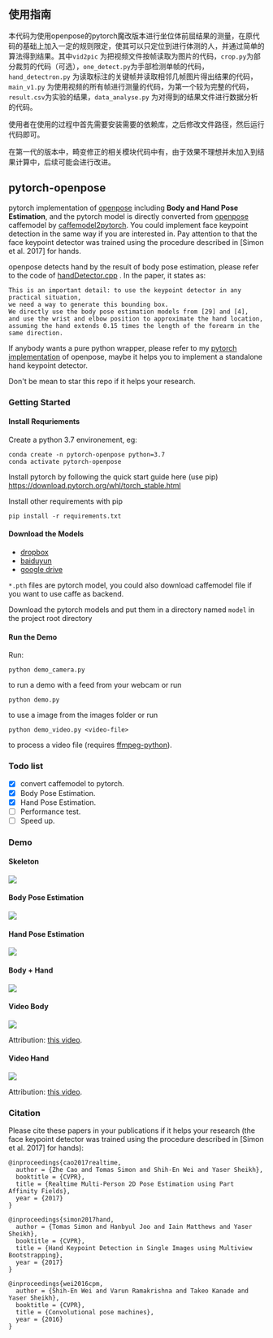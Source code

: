 ## 使用指南

本代码为使用openpose的pytorch魔改版本进行坐位体前屈结果的测量，在原代码的基础上加入一定的规则限定，使其可以只定位到进行体测的人，并通过简单的算法得到结果。其中`vid2pic`
为把视频文件按帧读取为图片的代码，`crop.py`为部分裁剪的代码（可选），`one_detect.py`为手部检测单帧的代码，`hand_detectron.py`
为读取标注的关键帧并读取相邻几帧图片得出结果的代码，`main_v1.py`
为使用视频的所有帧进行测量的代码，为第一个较为完整的代码，`result.csv`为实验的结果，`data_analyse.py`
为对得到的结果文件进行数据分析的代码。

使用者在使用的过程中首先需要安装需要的依赖库，之后修改文件路径，然后运行代码即可。

在第一代的版本中，畸变修正的相关模块代码中有，由于效果不理想并未加入到结果计算中，后续可能会进行改进。

## pytorch-openpose

pytorch implementation of [openpose](https://github.com/CMU-Perceptual-Computing-Lab/openpose) including **Body and Hand
Pose Estimation**, and the pytorch model is directly converted
from [openpose](https://github.com/CMU-Perceptual-Computing-Lab/openpose) caffemodel
by [caffemodel2pytorch](https://github.com/vadimkantorov/caffemodel2pytorch). You could implement face keypoint
detection in the same way if you are interested in. Pay attention to that the face keypoint detector was trained using
the procedure described in [Simon et al. 2017] for hands.

openpose detects hand by the result of body pose estimation, please refer to the code
of [handDetector.cpp](https://github.com/CMU-Perceptual-Computing-Lab/openpose/blob/master/src/openpose/hand/handDetector.cpp)
.
In the paper, it states as:

```
This is an important detail: to use the keypoint detector in any practical situation, 
we need a way to generate this bounding box. 
We directly use the body pose estimation models from [29] and [4], 
and use the wrist and elbow position to approximate the hand location, 
assuming the hand extends 0.15 times the length of the forearm in the same direction.
```

If anybody wants a pure python wrapper, please refer to
my [pytorch implementation](https://github.com/Hzzone/pytorch-openpose) of openpose, maybe it helps you to implement a
standalone hand keypoint detector.

Don't be mean to star this repo if it helps your research.

### Getting Started

#### Install Requriements

Create a python 3.7 environement, eg:

    conda create -n pytorch-openpose python=3.7
    conda activate pytorch-openpose

Install pytorch by following the quick start guide here (use pip) https://download.pytorch.org/whl/torch_stable.html

Install other requirements with pip

    pip install -r requirements.txt

#### Download the Models

* [dropbox](https://www.dropbox.com/sh/7xbup2qsn7vvjxo/AABWFksdlgOMXR_r5v3RwKRYa?dl=0)
* [baiduyun](https://pan.baidu.com/s/1IlkvuSi0ocNckwbnUe7j-g)
* [google drive](https://drive.google.com/drive/folders/1JsvI4M4ZTg98fmnCZLFM-3TeovnCRElG?usp=sharing)

`*.pth` files are pytorch model, you could also download caffemodel file if you want to use caffe as backend.

Download the pytorch models and put them in a directory named `model` in the project root directory

#### Run the Demo

Run:

    python demo_camera.py

to run a demo with a feed from your webcam or run

    python demo.py

to use a image from the images folder or run

    python demo_video.py <video-file>

to process a video file (requires [ffmpeg-python][ffmpeg]).

[ffmpeg]: https://pypi.org/project/ffmpeg-python/

### Todo list

- [x] convert caffemodel to pytorch.
- [x] Body Pose Estimation.
- [x] Hand Pose Estimation.
- [ ] Performance test.
- [ ] Speed up.

### Demo

#### Skeleton

![](images/skeleton.jpg)

#### Body Pose Estimation

![](images/body_preview.jpg)

#### Hand Pose Estimation

![](images/hand_preview.png)

#### Body + Hand

![](images/demo_preview.png)

#### Video Body

![](images/kc-e129SBb4-sample.processed.gif)

Attribution: [this video](https://www.youtube.com/watch?v=kc-e129SBb4).

#### Video Hand

![](images/yOAmYSW3WyU-sample.small.processed.gif)

Attribution: [this video](https://www.youtube.com/watch?v=yOAmYSW3WyU).

### Citation

Please cite these papers in your publications if it helps your research (the face keypoint detector was trained using
the procedure described in [Simon et al. 2017] for hands):

```
@inproceedings{cao2017realtime,
  author = {Zhe Cao and Tomas Simon and Shih-En Wei and Yaser Sheikh},
  booktitle = {CVPR},
  title = {Realtime Multi-Person 2D Pose Estimation using Part Affinity Fields},
  year = {2017}
}

@inproceedings{simon2017hand,
  author = {Tomas Simon and Hanbyul Joo and Iain Matthews and Yaser Sheikh},
  booktitle = {CVPR},
  title = {Hand Keypoint Detection in Single Images using Multiview Bootstrapping},
  year = {2017}
}

@inproceedings{wei2016cpm,
  author = {Shih-En Wei and Varun Ramakrishna and Takeo Kanade and Yaser Sheikh},
  booktitle = {CVPR},
  title = {Convolutional pose machines},
  year = {2016}
}
```
